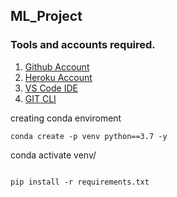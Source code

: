 ## ML_Project

### Tools and accounts required.

1. [Github Account](https://github.com)
2. [Heroku Account](https://www.heroku.com)
3. [VS Code IDE]( https://code.visualstudio.com )
4. [GIT CLI](https://git-scm.com)


creating conda enviroment
```
conda create -p venv python==3.7 -y
```
conda activate venv/
```

pip install -r requirements.txt
```


